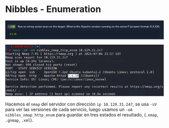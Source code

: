 # Nibbles - Enumeration

![Pasted image 20250704201031](../Imagenes/Pasted%20image%2020250704201031.png)

![Pasted image 20250704201937](../Imagenes/Pasted%20image%2020250704201937.png)

Hacemos el `nmap` del servidor con dirección `ip 10.129.31.247`, se usa `-sV` para ver las versiones de cada servicio, luego usamos un `-oA nibbles_nmap_http_enum` para guardar en tres estados el resultado, (`.nmap`, `.gnmap`, `.xml`).
